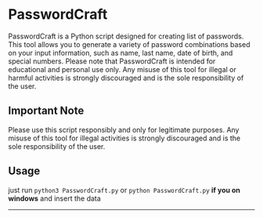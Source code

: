 # PasswordCraft

PasswordCraft is a Python script designed for creating list of passwords. This tool allows you to generate a variety of password combinations based on your input information, such as name, last name, date of birth, and special numbers. Please note that PasswordCraft is intended for educational and personal use only. Any misuse of this tool for illegal or harmful activities is strongly discouraged and is the sole responsibility of the user.

## Important Note

Please use this script responsibly and only for legitimate purposes. Any misuse of this tool for illegal activities is strongly discouraged and is the sole responsibility of the user.

## Usage

just run `python3 PasswordCraft.py` or `python PasswordCraft.py` **if you on windows** and insert the data

---
